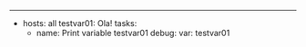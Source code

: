 ---
- hosts: all
  testvar01: Ola!
  tasks:
    - name: Print variable testvar01
      debug:
        var: testvar01
